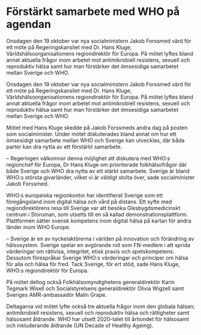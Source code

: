# Förstärkt samarbete med WHO på agendan

Onsdagen den 19 oktober var nya socialministern Jakob Forssmed värd för ett möte på Regeringskansliet med Dr. Hans Kluge, Världshälsoorganisationens regiondirektör för Europa. På mötet lyftes bland annat aktuella frågor inom arbetet mot antimikrobiell resistens, sexuell och reproduktiv hälsa samt hur man förstärker det ömsesidiga samarbetet mellan Sverige och WHO.

Onsdagen den 19 oktober var nya socialministern Jakob Forssmed värd för ett möte på Regeringskansliet med Dr. Hans Kluge, Världshälsoorganisationens regiondirektör för Europa. På mötet lyftes bland annat aktuella frågor inom arbetet mot antimikrobiell resistens, sexuell och reproduktiv hälsa samt hur man förstärker det ömsesidiga samarbetet mellan Sverige och WHO.

Mötet med Hans Kluge skedde på Jakob Forssmeds andra dag på posten som socialminister. Under mötet diskuterades bland annat om hur ett ömsesidigt samarbete mellan WHO och Sverige kan utvecklas, där båda parter kan dra nytta av ett förstärkt samarbete.

– Regeringen välkomnar denna möjlighet att diskutera med WHO:s regionchef för Europa, Dr Hans Kluge om prioriterade folkhälsofrågor där både Sverige och WHO dra nytta av ett stärkt samarbete. Sverige är bland WHO:s största givarländer, vilket vi är väldigt stolta över, sade socialminister Jakob Forssmed.

WHO:s europeiska regionkontor har identifierat Sverige som ett föregångsland inom digital hälsa och vård på distans. Ett syfte med regiondirektörens resa till Sverige var att besöka Glesbygdsmedicinskt centrum i Storuman, som utsetts till en så kallad demonstrationsplattform. Plattformen sätter svensk kompetens inom digital hälsa på kartan för andra länder inom WHO Europe.

– Sverige är en av nyckelaktörerna i världen på innovation och förändring av hälsosystem. Sverige spelar en avgörande roll som FN-medlem i att sprida värderingar om rättvisa, integritet, etisk praxis och spetskompetens. Dessutom förespråkar Sverige WHO:s värderingar och principer om hälsa för alla och hälsa för fred. Tack Sverige, för ert stöd, sade Hans Kluge, WHO:s regiondirektör för Europa.

På mötet deltog också Folkhälsomyndighetens generaldirektör Karin Tegmark Wisell och Socialstyrelsens generaldirektör Olivia Wigzell samt Sveriges AMR-ambassadör Malin Grape.

Deltagarna vid mötet lyfte också tre aktuella frågor inom den globala hälsan; antimikrobiell resistens, sexuell och reproduktiv hälsa och rättigheter samt hälsosamt åldrande. WHO har utsett 2020-talet till årtiondet för hälsosamt och inkluderande åldrande (UN Decade of Healthy Ageing).
